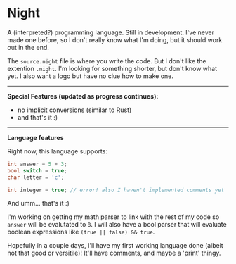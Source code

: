 # Night

A (interpreted?) programming language. Still in development. I've never made one before, so I don't really know what I'm doing, but it should work out in the end.

The `source.night` file is where you write the code. But I don't like the extention `.night`. I'm looking for something shorter, but don't know what yet. I also want a logo but have no clue how to make one.

---

**Special Features (updated as progress continues):**

- no implicit conversions (similar to Rust)
- and that's it :)

---

**Language features**

Right now, this language supports:

```.cpp
int answer = 5 + 3;
bool switch = true;
char letter = 'c';

int integer = true; // error! also I haven't implemented comments yet
```

And umm... that's it :)

I'm working on getting my math parser to link with the rest of my code so `answer` will be evalutated to `8`. I will also have a bool parser that will evaluate boolean expressions like `(true || false) && true`.

Hopefully in a couple days, I'll have my first working language done (albeit not that good or versitile)! It'll have comments, and maybe a 'print' thingy.
